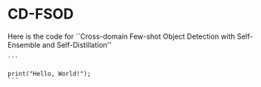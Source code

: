 # CD-FSOD
Here is the code for ``Cross-domain Few-shot Object Detection with Self-Ensemble and Self-Distillation''

    ```

    print("Hello, World!");
    ```

